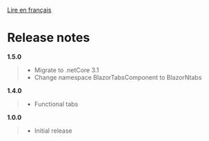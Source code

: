 [Lire en français](BlazorNTab_RELEASE_NOTE.md)
# Release notes
**1.5.0**
> - Migrate to .netCore 3.1
> - Change namespace BlazorTabsComponent to BlazorNtabs

**1.4.0**
> - Functional tabs

**1.0.0**
> - Initial release
